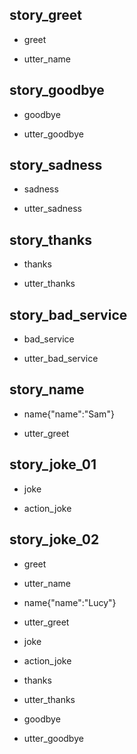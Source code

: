 ## story_greet <!--- The name of the story. It is not mandatory, but useful for debugging. --> 
* greet <!--- User input expressed as intent. In this case it represents users message 'Hello'. --> 
 - utter_name <!--- The response of the chatbot expressed as an action. In this case it represents chatbot's response 'Hello, how can I help?' --> 
 
## story_goodbye
* goodbye
 - utter_goodbye

## story_sadness
* sadness
 - utter_sadness

## story_thanks
* thanks
 - utter_thanks

## story_bad_service
* bad_service
 - utter_bad_service

## story_name
* name{"name":"Sam"}
 - utter_greet
 

## story_joke_01
* joke
 - action_joke
 
## story_joke_02
* greet
 - utter_name
* name{"name":"Lucy"} <!--- User response with an entity. In this case it represents user message 'My name is Lucy.' --> 
 - utter_greet
* joke
 - action_joke
* thanks
 - utter_thanks
* goodbye
 - utter_goodbye 